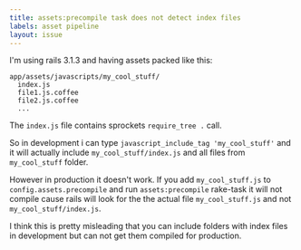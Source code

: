 ```yaml
---
title: assets:precompile task does not detect index files
labels: asset pipeline
layout: issue
---
```


I'm using rails 3.1.3 and having assets packed like this:

```
app/assets/javascripts/my_cool_stuff/
  index.js
  file1.js.coffee
  file2.js.coffee
  ...
```

The `index.js` file contains sprockets `require_tree .` call.

So in development i can type `javascript_include_tag 'my_cool_stuff'` and it will actually include `my_cool_stuff/index.js` and all files from `my_cool_stuff` folder.

However in production it doesn't work. If you add `my_cool_stuff.js`  to `config.assets.precompile` and run `assets:precompile` rake-task it will not compile cause rails will look for the the actual file `my_cool_stuff.js` and not `my_cool_stuff/index.js`.

I think this is pretty misleading that you can include folders with index files in development but can not get them compiled for production.

